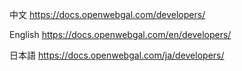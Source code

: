 中文 https://docs.openwebgal.com/developers/

English https://docs.openwebgal.com/en/developers/

日本語 https://docs.openwebgal.com/ja/developers/
